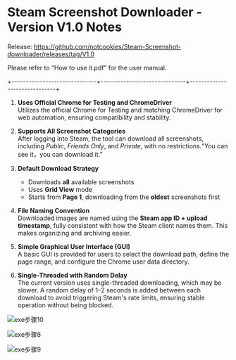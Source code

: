 # Steam Screenshot Downloader - Version V1.0 Notes
Release: https://github.com/notcookies/Steam-Screenshot-downloader/releases/tag/V1.0

Please refer to “How to use it.pdf” for the user manual.

+------------------------------+------------------------------+------------------------------+

1. **Uses Official Chrome for Testing and ChromeDriver**  
   Utilizes the official Chrome for Testing and matching ChromeDriver for web automation, ensuring compatibility and stability.

2. **Supports All Screenshot Categories**  
   After logging into Steam, the tool can download all screenshots, including *Public*, *Friends Only*, and *Private*, with no restrictions.“You can see it，you can download it.”

3. **Default Download Strategy**  
   - Downloads **all** available screenshots  
   - Uses **Grid View** mode  
   - Starts from **Page 1**, downloading from the **oldest** screenshots first  

4. **File Naming Convention**  
   Downloaded images are named using the **Steam app ID + upload timestamp**, fully consistent with how the Steam client names them. This makes organizing and archiving easier.

5. **Simple Graphical User Interface (GUI)**  
   A basic GUI is provided for users to select the download path, define the page range, and configure the Chrome user data directory.

6. **Single-Threaded with Random Delay**  
   The current version uses single-threaded downloading, which may be slower. A random delay of 1–2 seconds is added between each download to avoid triggering Steam's rate limits, ensuring stable operation without being blocked.

![exe步骤10](https://github.com/user-attachments/assets/065e1a76-b09a-4fb4-9eec-9a40edbc8195)

![exe步骤8](https://github.com/user-attachments/assets/c8cf942d-5230-445b-93c0-ae929119c882)

![exe步骤9](https://github.com/user-attachments/assets/26eda762-9423-41a7-acbe-aeeea9cfb39e)
